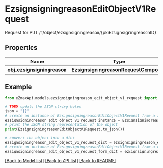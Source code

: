 # EzsignsigningreasonEditObjectV1Request

Request for PUT /1/object/ezsignsigningreason/{pkiEzsignsigningreasonID}

## Properties

Name | Type | Description | Notes
------------ | ------------- | ------------- | -------------
**obj_ezsignsigningreason** | [**EzsignsigningreasonRequestCompound**](EzsignsigningreasonRequestCompound.md) |  | 

## Example

```python
from eZmaxApi.models.ezsignsigningreason_edit_object_v1_request import EzsignsigningreasonEditObjectV1Request

# TODO update the JSON string below
json = "{}"
# create an instance of EzsignsigningreasonEditObjectV1Request from a JSON string
ezsignsigningreason_edit_object_v1_request_instance = EzsignsigningreasonEditObjectV1Request.from_json(json)
# print the JSON string representation of the object
print(EzsignsigningreasonEditObjectV1Request.to_json())

# convert the object into a dict
ezsignsigningreason_edit_object_v1_request_dict = ezsignsigningreason_edit_object_v1_request_instance.to_dict()
# create an instance of EzsignsigningreasonEditObjectV1Request from a dict
ezsignsigningreason_edit_object_v1_request_form_dict = ezsignsigningreason_edit_object_v1_request.from_dict(ezsignsigningreason_edit_object_v1_request_dict)
```
[[Back to Model list]](../README.md#documentation-for-models) [[Back to API list]](../README.md#documentation-for-api-endpoints) [[Back to README]](../README.md)


